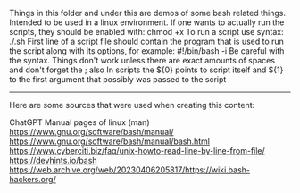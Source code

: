 
Things in this folder and under this are demos of some bash related things. Intended to be used in a linux environment.
If one wants to actually run the scripts, they should be enabled with: chmod +x <filename>
To run a script use syntax: ./<scriptfile>.sh
First line of a script file should contain the program that is used to run the script along with its options, for example: #!/bin/bash -i
Be careful with the syntax. Things don't work unless there are exact amounts of spaces and don't forget the ; also
In scripts the ${0} points to script itself and ${1} to the first argument that possibly was passed to the script

---------------------------------------------------------------------------------------------------
Here are some sources that were used when creating this content:

ChatGPT
Manual pages of linux (man)
https://www.gnu.org/software/bash/manual/
https://www.gnu.org/software/bash/manual/bash.html
https://www.cyberciti.biz/faq/unix-howto-read-line-by-line-from-file/
https://devhints.io/bash
https://web.archive.org/web/20230406205817/https://wiki.bash-hackers.org/

